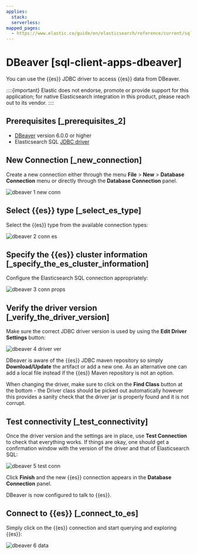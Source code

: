 ```yaml
---
applies:
  stack:
  serverless:
mapped_pages:
  - https://www.elastic.co/guide/en/elasticsearch/reference/current/sql-client-apps-dbeaver.html
---
```


# DBeaver [sql-client-apps-dbeaver]

You can use the {{es}} JDBC driver to access {{es}} data from DBeaver.

::::{important}
Elastic does not endorse, promote or provide support for this application; for native Elasticsearch integration in this product, please reach out to its vendor.
::::


## Prerequisites [_prerequisites_2]

* [DBeaver](https://dbeaver.io/) version 6.0.0 or higher
* Elasticsearch SQL [JDBC driver](sql-jdbc.md)


## New Connection [_new_connection]

Create a new connection either through the menu **File** > **New** > **Database Connection** menu or directly through the **Database Connection** panel.

![dbeaver 1 new conn](../../../images/elasticsearch-reference-dbeaver-1-new-conn.png "")


## Select {{es}} type [_select_es_type]

Select the {{es}} type from the available connection types:

![dbeaver 2 conn es](../../../images/elasticsearch-reference-dbeaver-2-conn-es.png "")


## Specify the {{es}} cluster information [_specify_the_es_cluster_information]

Configure the Elasticsearch SQL connection appropriately:

![dbeaver 3 conn props](../../../images/elasticsearch-reference-dbeaver-3-conn-props.png "")


## Verify the driver version [_verify_the_driver_version]

Make sure the correct JDBC driver version is used by using the **Edit Driver Settings** button:

![dbeaver 4 driver ver](../../../images/elasticsearch-reference-dbeaver-4-driver-ver.png "")

DBeaver is aware of the {{es}} JDBC maven repository so simply **Download/Update** the artifact or add a new one. As an alternative one can add a local file instead if the {{es}} Maven repository is not an option.

When changing the driver, make sure to click on the **Find Class** button at the bottom - the Driver class should be picked out automatically however this provides a sanity check that the driver jar is properly found and it is not corrupt.


## Test connectivity [_test_connectivity]

Once the driver version and the settings are in place, use **Test Connection** to check that everything works. If things are okay, one should get a confirmation window with the version of the driver and that of Elasticsearch SQL:

![dbeaver 5 test conn](../../../images/elasticsearch-reference-dbeaver-5-test-conn.png "")

Click **Finish** and the new {{es}} connection appears in the **Database Connection** panel.

DBeaver is now configured to talk to {{es}}.


## Connect to {{es}} [_connect_to_es]

Simply click on the {{es}} connection and start querying and exploring {{es}}:

![dbeaver 6 data](../../../images/elasticsearch-reference-dbeaver-6-data.png "")


